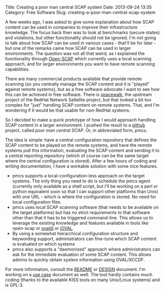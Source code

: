 Title: Creating a poor man central SCAP system
Date: 2013-09-24 13:35
Category: Free Software
Slug: creating-a-poor-man-central-scap-system

A few weeks ago, I was asked to give some explanation about how SCAP
content can be used in companies to improve their infrastructure
knowledge. The focus back then was to look at benchmarks (secure states)
and violations, but other functionality should not be ignored. I'm not
going to talk about how SCAP can be used in various cases - that'll be
for later - but one of the remarks came how SCAP can be used in larger
environments. The question was not all that weird, as I explained the
functionality through [Open-SCAP](http://www.open-scap.org) which
currently uses a local scanning approach, and for larger environments
you want to have remote scanning capabilities.

There are many commercial products available that provide remote
scanning (so you centrally manage the SCAP content and it is "played"
against remote systems), but as a free software advocate I want to see
how this can be achieved in free software. There is
[spacewalk](http://spacewalk.redhat.com/), the upstream project of the
RedHat Network Sattelite project, but that looked a bit too complex for
"just" handling SCAP content on remote systems. That, and I'm wondering
if it would be that usable for non-RedHat systems.

So I decided to make a quick prototype of how I would approach handling
SCAP content in a larger environment. I pushed the result to a
[github](https://github.com/sjvermeu/pmcs) project, called *poor man
central SCAP*. Or, in abbreviated form, *pmcs*.

The idea is simple: have a central configuration repository that defines
the SCAP content to be played on the remote systems, and have the remote
systems pull this information, evaluating the SCAP content and sending
it to a central reporting repository (which of course can be the same
target where the central configuration is stored). After a few hours of
coding and writing documentation, I have a workable solution with some
nice features.

-   pmcs supports a local-configuration-less approach on the
    target systems. The only thing you need to do is schedule the pmcs
    agent (currently only available as a shell script, but I'll be
    working on a perl or python equivalent soon so that I can support
    other platforms than Unix) with one URL - which is where the
    configuration is stored. No need for local configuration files.
-   pmcs uses local SCAP scanning software (that needs to be available
    on the target platforms) but has no strict requirements to that
    software other than that it has to be triggered command-line. This
    allows us to leverage the existing knowledge and features available
    in tools like open-scap or
    [ovaldi](http://sourceforge.net/projects/ovaldi/) or
    [jOVAL](http://joval.org/).
-   By using a somewhat hierarchical configuration structure and
    keywording support, administrators can fine-tune which SCAP content
    is evaluated on which systems
-   pmcs also supports a "daemonized" approach where administrators can
    ask for the immediate evaluation of some SCAP content. This allows
    admins to quickly obtain system information using OVAL/XCCDF.

For more information, consult the
[README](https://github.com/sjvermeu/pmcs/blob/master/README.md) or
[DESIGN](https://github.com/sjvermeu/pmcs/blob/master/docs/DESIGN.md)
document. I'm working on a [use
case](https://github.com/sjvermeu/pmcs/blob/master/docs/USES.md)
document as well. The tool hardly contains much coding (thanks to the
available KISS tools on many Unix/Linux systems) and is GPL-3.
